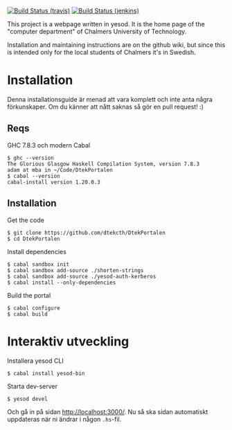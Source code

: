 [![Build Status (travis)](https://secure.travis-ci.org/dtekcth/DtekPortalen.png)](http://travis-ci.org/dtekcth/DtekPortalen)
[![Build Status (jenkins)](http://dtek.se:8080/job/DtekPortalen/badge/icon)](http://dtek.se:8080/job/DtekPortalen/)

This project is a webpage written in yesod. It is the home page of
the "computer department" of Chalmers University of Technology.

Installation and maintaining instructions are on the github wiki,
but since this is intended only for the local students of Chalmers
it's in Swedish.

# Installation

Denna installationsguide är menad att vara komplett och inte anta några
förkunskaper. Om du känner att nått saknas så gör en pull request! :)

## Reqs

GHC 7.8.3 och modern Cabal

    $ ghc --version
    The Glorious Glasgow Haskell Compilation System, version 7.8.3
    adam at mba in ~/Code/DtekPortalen
    $ cabal --version
    cabal-install version 1.20.0.3


## Installation

Get the code

    $ git clone https://github.com/dtekcth/DtekPortalen
    $ cd DtekPortalen

Install dependencies

    $ cabal sandbox init
    $ cabal sandbox add-source ./shorten-strings
    $ cabal sandbox add-source ./yesod-auth-kerberos
    $ cabal install --only-dependencies

Build the portal

    $ cabal configure
    $ cabal build


# Interaktiv utveckling

Installera yesod CLI

    $ cabal install yesod-bin

Starta dev-server

    $ yesod devel

Och gå in på sidan <http://localhost:3000/>. Nu så ska sidan automatiskt
uppdateras när ni ändrar i någon `.hs`-fil.
